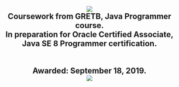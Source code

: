 <h2 align="center">
  <img src="https://github.com/jasonthorne/OCA_JavaProgrammer/blob/master/img/O_Java-SE-8-OCA-clr.bmp">
  <br />
  Coursework from GRETB, Java Programmer course. 
  <br />
  In preparation for Oracle Certified Associate, Java SE 8 Programmer certification.
  <br />
  <br />
  <br />
  Awarded: September 18, 2019.
  <br />
  <img src="https://github.com/jasonthorne/OCA_JavaProgrammer/blob/master/img/eCertificate.png">
</h2>


